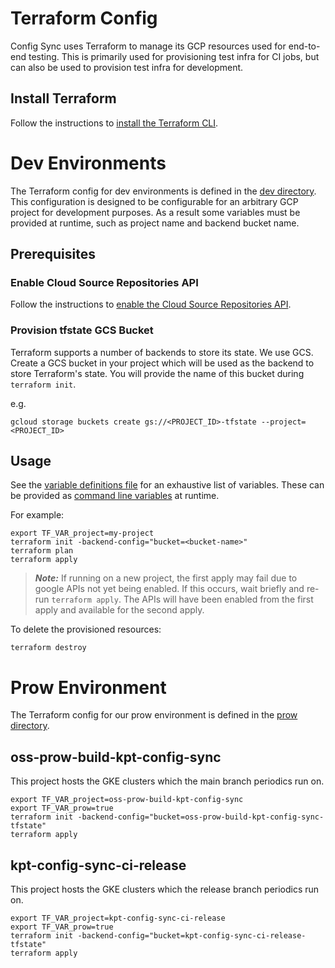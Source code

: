 # Terraform Config

Config Sync uses Terraform to manage its GCP resources
used for end-to-end testing. This is primarily used for provisioning
test infra for CI jobs, but can also be used to provision test infra for
development.

## Install Terraform

Follow the instructions to [install the Terraform CLI].

# Dev Environments

The Terraform config for dev environments is defined in the [dev directory].
This configuration is designed to be configurable for an arbitrary GCP project
for development purposes.
As a result some variables must be provided at runtime, such as project name
and backend bucket name.

## Prerequisites

### Enable Cloud Source Repositories API

Follow the instructions to [enable the Cloud Source Repositories API].

### Provision tfstate GCS Bucket

Terraform supports a number of backends to store its state. We use GCS.
Create a GCS bucket in your project which will be used as the backend to store
Terraform's state. You will provide the name of this bucket during `terraform init`.

e.g.
```shell
gcloud storage buckets create gs://<PROJECT_ID>-tfstate --project=<PROJECT_ID>
```

## Usage

See the [variable definitions file] for an exhaustive list of variables.
These can be provided as [command line variables] at runtime.

For example:
```shell
export TF_VAR_project=my-project
terraform init -backend-config="bucket=<bucket-name>"
terraform plan
terraform apply
```

> **_Note:_**
If running on a new project, the first apply may fail due to google APIs not yet
being enabled. If this occurs, wait briefly and re-run `terraform apply`.
The APIs will have been enabled from the first apply and available for the
second apply.

To delete the provisioned resources:
```shell
terraform destroy
```

# Prow Environment

The Terraform config for our prow environment is defined in the [prow directory].

## oss-prow-build-kpt-config-sync

This project hosts the GKE clusters which the main branch periodics run on.

```shell
export TF_VAR_project=oss-prow-build-kpt-config-sync
export TF_VAR_prow=true
terraform init -backend-config="bucket=oss-prow-build-kpt-config-sync-tfstate"
terraform apply
```

## kpt-config-sync-ci-release

This project hosts the GKE clusters which the release branch periodics run on.

```shell
export TF_VAR_project=kpt-config-sync-ci-release
export TF_VAR_prow=true
terraform init -backend-config="bucket=kpt-config-sync-ci-release-tfstate"
terraform apply
```


[enable the Cloud Source Repositories API]: https://cloud.google.com/source-repositories/docs/create-code-repository#before-you-begin
[variable definitions file]: ./variables.tf
[command line variables]: https://www.terraform.io/language/values/variables#variables-on-the-command-line
[install the Terraform CLI]: https://learn.hashicorp.com/tutorials/terraform/install-cli
[prow directory]: ./prow
[dev directory]: ./dev
